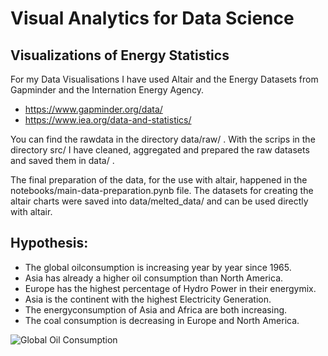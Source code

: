 # Visual Analytics for Data Science
## Visualizations of Energy Statistics

For my Data Visualisations I have used Altair and the Energy Datasets from Gapminder and the Internation Energy Agency.
- https://www.gapminder.org/data/
- https://www.iea.org/data-and-statistics/

You can find the rawdata in the directory data/raw/ . 
With the scrips in the directory src/ I have cleaned, aggregated and prepared the raw datasets and saved them in data/ .

The final preparation of the data, for the use with altair, happened in the notebooks/main-data-preparation.pynb file. The datasets for creating the altair charts were saved into data/melted_data/  and can be used directly with altair.

## Hypothesis:
- The global oilconsumption is increasing year by year since 1965.
- Asia has already a higher oil consumption than North America.
- Europe has the highest percentage of Hydro Power in their energymix.
- Asia is the continent with the highest Electricity Generation.
- The energyconsumption of Asia and Africa are both increasing.
- The coal consumption is decreasing in Europe and North America.


![Global Oil Consumption](img/Oil_Cons_global.jpg)